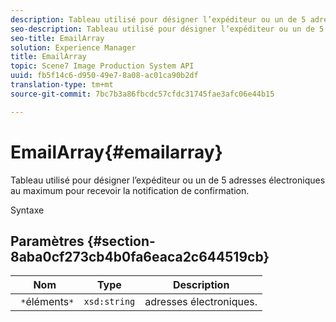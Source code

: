 ```yaml
---
description: Tableau utilisé pour désigner l’expéditeur ou un de 5 adresses électroniques au maximum pour recevoir la notification de confirmation.
seo-description: Tableau utilisé pour désigner l’expéditeur ou un de 5 adresses électroniques au maximum pour recevoir la notification de confirmation.
seo-title: EmailArray
solution: Experience Manager
title: EmailArray
topic: Scene7 Image Production System API
uuid: fb5f14c6-d950-49e7-8a08-ac01ca90b2df
translation-type: tm+mt
source-git-commit: 7bc7b3a86fbcdc57cfdc31745fae3afc06e44b15

---
```



# EmailArray{#emailarray}

Tableau utilisé pour désigner l’expéditeur ou un de 5 adresses électroniques au maximum pour recevoir la notification de confirmation.

Syntaxe

## Paramètres {#section-8aba0cf273cb4b0fa6eaca2c644519cb}

| Nom | Type | Description |
|---|---|---|
| ` *`éléments`*` | `xsd:string` | adresses électroniques. |

